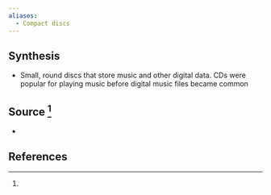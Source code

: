 ```yaml
---
aliases:
  - Compact discs
---
```

## Synthesis
- Small, round discs that store music and other digital data. CDs were popular for playing music before digital music files became common
## Source [^1]
- 
## References

[^1]: